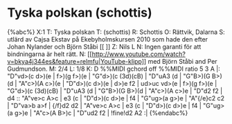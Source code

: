 # Tyska polskan (schottis)

{%abc%}
X:1
T: Tyska polskan
T: (schottis)
R: Schottis
O: Rättvik, Dalarna
S: utlärd av Cajsa Ekstav på Ekebyholmskursen 2010 som hade den efter Johan Nylander och Björn Ståbi [[ ]]
Z: Nils L
N: Ingen garanti för att bindningarna är helt rätt. 
N: [[http://www.youtube.com/watch?v=bkya4j344es&feature=relmfu|YouTube-klipp]] med Björn Ståbi and Per Gudmundson.
M: 2/4
L: 1/8
K: D
%%MIDI gchord off
%%MIDI ratio 5 3
A |: "D"vd>(c d>)(e | f>)(g f>)(e | "G"d>)(c (3d)(cB) | "D"uA3 (d | "G"B>)(G B>)(d | "A"c>)(A c>)(e | "D"d>)(c d>)(e | d>)e f2 |
     ud>uc vd>(e | f>)(g f>)(e | "G"d>)(c (3d)(cB) | "D"uA3 (d | "G"B>)(G B>)(d | "A"c>)(A c>)e | "D"d2 f2 | d4 ::
     "A"ve>c A>c | e3 (c | "D"d>)(c d>)e | f4 | "G"ug>(a g>)e | "A"{/e}c2 c2 | "D"va>b a>f | {/f}d2 d2 |
     "A"ve>c A>c | e3 (c | "D"d>)(c d>)e | f4 | "G"ug>(a g>)e | "A"c>(A B>)c | "D"ud2 f2 | !fine!d2 A2 :|
{%endabc%}

